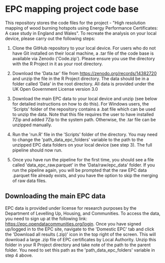 # EPC mapping project code base
This repository stores the code files for the project - "High resolution mapping of wood burning hotspots using Energy Performance Certificates: A case study in England and Wales". To recreate the analysis on your local device, please carry out the following steps:

1. Clone the GitHub repository to your local device. For users who do not have Git installed on their local machine, a .tar file of the code base is available via Zenodo ('Code.zip'). Please ensure you use the directory with the R Project in it as your root directory.

2. Download the 'Data.tar' file from https://zenodo.org/records/14382720 and unzip the file in the R Project directory. The data should be in a folder called 'Data' in the root directory. All data is provided under the UK Open Government License version 3.0

3. Download the main EPC data to your local device and unzip (see below for detailed instructions on how to do this). For Windows users, the 'Scripts' folder of the repository contains a .bat file which can be used to unzip the data. Note that this file requires the user to have installed 7Zip and added 7Zip to the system path. Otherwise, the .tar file can be unzipped manually. 

4. Run the 'run.R' file in the 'Scripts' folder of the directory. You may need to change the 'path_data_epc_folders' variable to the path to the unzipped EPC data folders on your local device (see step 3). The full pipeline should now run.

5. Once you have run the pipeline for the first time, you should see a file called 'data_epc_raw.parquet' in the 'Data/raw/epc_data' folder. If you run the pipeline again, you will be prompted that the raw EPC data .parquet file already exists, and you have the option to skip the merging of raw data files.

## Downloading the main EPC data

EPC data is provided under license for research purposes by the Department of Levelling Up, Housing, and Communities. To access the data, you need to sign up at the following link: https://epc.opendatacommunities.org/login. Once you have signed up/logged in to the EPC site, navigate to the 'Domestic EPC' tab and click the 'Download all results (.zip)' icon in the top right of the screen. This will download a large .zip file of EPC certificates by Local Authority. Unzip this folder in your R Project directory and take note of the path to the parent folder. You need to set this path as the 'path_data_epc_folders' variable in step 4 above.
